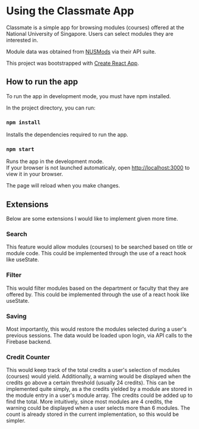 # Using the Classmate App

Classmate is a simple app for browsing modules (courses) offered at the National University of Singapore. Users can select modules they are interested in.

Module data was obtained from [NUSMods](https://nusmods.com) via their API suite.

This project was bootstrapped with [Create React App](https://github.com/facebook/create-react-app).

## How to run the app

To run the app in development mode, you must have npm installed.

In the project directory, you can run:

### `npm install`

Installs the dependencies required to run the app.

### `npm start`

Runs the app in the development mode.\
If your browser is not launched automaticaly, open [http://localhost:3000](http://localhost:3000) to view it in your browser.

The page will reload when you make changes.

## Extensions

Below are some extensions I would like to implement given more time.

### Search
This feature would allow modules (courses) to be searched based on title or module code. This could be implemented through the use of a react hook like useState.

### Filter
This would filter modules based on the department or faculty that they are offered by. This could be implemented through the use of a react hook like useState.

### Saving
Most importantly, this would restore the modules selected during a user's previous sessions. The data would be loaded upon login, via API calls to the Firebase backend.

### Credit Counter
This would keep track of the total credits a user's selection of modules (courses) would yield. Additionally, a warning would be displayed when the credits go above a certain threshold (usually 24 credits). This can be implemented quite simply, as a the credits yielded by a module are stored in the module entry in a user's module array. The credits could be added up to find the total. More intuitively, since most modules are 4 credits, the warning could be displayed when a user selects more than 6 modules. The count is already stored in the current implementation, so this would be simpler.
